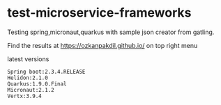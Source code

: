 # test-microservice-frameworks

Testing spring,micronaut,quarkus with sample json creator from gatling.

Find the results at https://ozkanpakdil.github.io/ on top right menu

latest versions
```
Spring boot:2.3.4.RELEASE
Helidon:2.1.0
Quarkus:1.9.0.Final
Micronaut:2.1.2
Vertx:3.9.4
```
